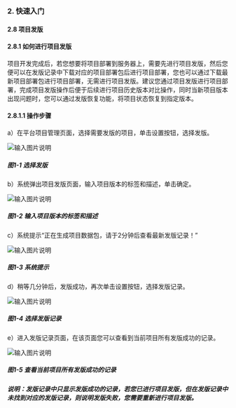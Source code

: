 ### 2. 快速入门

#### 2.8 项目发版

#### 2.8.1 如何进行项目发版

项目开发完成后，若您想要将项目部署到服务器上，需要先进行项目发版，然后您便可以在发版记录中下载对应的项目部署包后进行项目部署，您也可以通过下载最新项目部署包进行项目部署，无需进行项目发版。建议您通过项目发版进行项目部署，完成项目发版操作后便于后续进行项目历史版本对比操作，同时当新项目版本出现问题时，您可以通过发版恢复功能，将项目状态恢复到指定版本。

#### 2.8.1.1 操作步骤

a）在平台项目管理页面，选择需要发版的项目，单击设置按钮，选择发版。

![输入图片说明](../../../../images/SoFlu%EF%BC%88%E5%90%8E%E7%AB%AF%EF%BC%89%E5%BC%80%E5%8F%91%E5%B9%B3%E5%8F%B0/1.%20%E6%9C%80%E6%96%B0%E7%89%88%E6%9C%AC%20-%20%E6%9B%B4%E6%96%B0%E6%97%A5%E6%9C%9F%20-%202022.10.08/2.%20%E5%BF%AB%E9%80%9F%E5%85%A5%E9%97%A8/8.%20%E9%A1%B9%E7%9B%AE%E5%8F%91%E7%89%88/image.png)

##### 图1-1 选择发版

b）系统弹出项目发版页面，输入项目版本的标签和描述，单击确定。

![输入图片说明](../../../../images/SoFlu%EF%BC%88%E5%90%8E%E7%AB%AF%EF%BC%89%E5%BC%80%E5%8F%91%E5%B9%B3%E5%8F%B0/1.%20%E6%9C%80%E6%96%B0%E7%89%88%E6%9C%AC%20-%20%E6%9B%B4%E6%96%B0%E6%97%A5%E6%9C%9F%20-%202022.10.08/2.%20%E5%BF%AB%E9%80%9F%E5%85%A5%E9%97%A8/8.%20%E9%A1%B9%E7%9B%AE%E5%8F%91%E7%89%88/1-2.png)

##### 图1-2 输入项目版本的标签和描述

c）系统提示“正在生成项目数据包，请于2分钟后查看最新发版记录！”

![输入图片说明](../../../../images/SoFlu%EF%BC%88%E5%90%8E%E7%AB%AF%EF%BC%89%E5%BC%80%E5%8F%91%E5%B9%B3%E5%8F%B0/1.%20%E6%9C%80%E6%96%B0%E7%89%88%E6%9C%AC%20-%20%E6%9B%B4%E6%96%B0%E6%97%A5%E6%9C%9F%20-%202022.10.08/2.%20%E5%BF%AB%E9%80%9F%E5%85%A5%E9%97%A8/8.%20%E9%A1%B9%E7%9B%AE%E5%8F%91%E7%89%88/1-3.png)

##### 图1-3 系统提示

d）稍等几分钟后，发版成功，再次单击设置按钮，选择发版记录。

![输入图片说明](../../../../images/SoFlu%EF%BC%88%E5%90%8E%E7%AB%AF%EF%BC%89%E5%BC%80%E5%8F%91%E5%B9%B3%E5%8F%B0/1.%20%E6%9C%80%E6%96%B0%E7%89%88%E6%9C%AC%20-%20%E6%9B%B4%E6%96%B0%E6%97%A5%E6%9C%9F%20-%202022.10.08/2.%20%E5%BF%AB%E9%80%9F%E5%85%A5%E9%97%A8/8.%20%E9%A1%B9%E7%9B%AE%E5%8F%91%E7%89%88/1-4.png)

##### 图1-4 选择发版记录

e）进入发版记录页面，在该页面您可以查看到当前项目所有发版成功的记录。

![输入图片说明](../../../../images/SoFlu%EF%BC%88%E5%90%8E%E7%AB%AF%EF%BC%89%E5%BC%80%E5%8F%91%E5%B9%B3%E5%8F%B0/1.%20%E6%9C%80%E6%96%B0%E7%89%88%E6%9C%AC%20-%20%E6%9B%B4%E6%96%B0%E6%97%A5%E6%9C%9F%20-%202022.10.08/2.%20%E5%BF%AB%E9%80%9F%E5%85%A5%E9%97%A8/8.%20%E9%A1%B9%E7%9B%AE%E5%8F%91%E7%89%88/1-5.png)

##### 图1-5 查看当前项目所有发版成功的记录

##### 说明：发版记录中只显示发版成功的记录，若您已进行项目发版，但在发版记录中未找到对应的发版记录，则说明发版失败，您需要重新进行项目发版。
